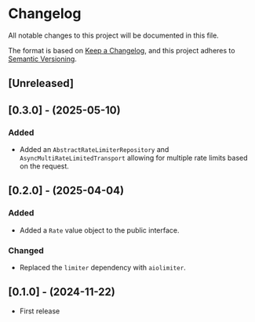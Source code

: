# Changelog

All notable changes to this project will be documented in this file.

The format is based on [Keep a Changelog](https://keepachangelog.com/en/1.0.0/),
and this project adheres to [Semantic Versioning](https://semver.org/spec/v2.0.0.html).

## [Unreleased]

## [0.3.0] - (2025-05-10)

### Added

- Added an `AbstractRateLimiterRepository` and `AsyncMultiRateLimitedTransport` allowing
  for multiple rate limits based on the request.

## [0.2.0] - (2025-04-04)

### Added

- Added a `Rate` value object to the public interface.

### Changed

- Replaced the `limiter` dependency with `aiolimiter`.

## [0.1.0] - (2024-11-22)

- First release
